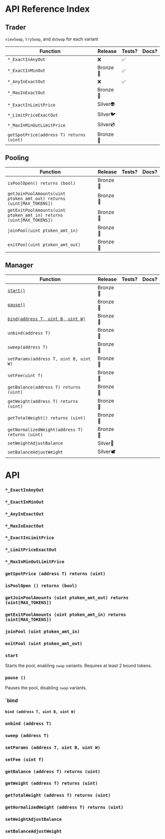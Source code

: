 # API Reference Index

## Trader 

`viewSwap`, `trySwap`, and `doSwap` for each variant

| Function | Release | Tests? | Docs? |
|-|-|-|-|
`*_ExactInAnyOut` | ❌| ✅|   |
`*_ExactInMinOut` | Bronze🍁| ✅ |  |
`*_AnyInExactOut` | ❌| ✅ |  |
`*_MaxInExactOut` | Bronze🍂|  |  |
`*_ExactInLimitPrice` | Silver👽 |  |  |
`*_LimitPriceExactOut` | Silver🐦 |  |  |
`*_MaxInMinOutLimitPrice` | Silver💿|  |  |
`getSpotPrice(address T) returns (uint)` | Bronze🐻 | |

## Pooling

Function | Release | Tests? | Docs? |
-|-|-|-
`isPoolOpen() returns (bool)` | Bronze🐂
`getJoinPoolAmounts(uint ptoken_amt_out) returns (uint[MAX_TOKENS])` | Bronze🥉
`getExitPoolAmounts(uint ptoken_amt_in) returns (uint[MAX_TOKENS])` | Bronze🥉
`joinPool(uint ptoken_amt_in)` | Bronze🥉
`exitPool(uint ptoken_amt_out)` | Bronze🥉

## Manager 

Function | Release | Tests? | Docs? 
-|-|-|-
[`start()`](#start) | Bronze🥉
[`pause()`](#pause) | Bronze🥉
[`bind(address T, uint B, uint W)`](#bind) | Bronze🥉
`unbind(address T)` | Bronze🥉
`sweep(address T)` | Bronze🥉
`setParams(address T, uint B, uint W)` | Bronze🥉
`setFee(uint f)` | Bronze🥉
`getBalance(address T) returns (uint)` | Bronze🥉
`getWeight(address T) returns (uint)` | Bronze🥉
`getTotalWeight() returns (uint)` | Bronze🥉
`getNormalizedWeight(address T) returns (uint)` | Bronze🥉
`setWeightAdjustBalance` | Silver🔗
`setBalanceAdjustWeight` | Silver🕊

# API

### `*_ExactInAnyOut`
### `*_ExactInMinOut`
### `*_AnyInExactOut`
### `*_MaxInExactOut`
### `*_ExactInLimitPrice`
### `*_LimitPriceExactOut`
### `*_MaxInMinOutLimitPrice`
### `getSpotPrice (address T) returns (uint)`

### `isPoolOpen () returns (bool)`
### `getJoinPoolAmounts (uint ptoken_amt_out) returns (uint[MAX_TOKENS])`
### `getExitPoolAmounts (uint ptoken_amt_in) returns (uint[MAX_TOKENS])`
### `joinPool (uint ptoken_amt_in)`
### `exitPool (uint ptoken_amt_out)`


### `start`

Starts the pool, enabling `swap` variants. Requires at least 2 bound tokens.

### `pause ()`

Pauses the pool, disabling `swap` variants.

### `bind
#### `bind (address T, uint B, uint W)`
### `unbind (address T)`
### `sweep (address T)`
### `setParams (address T, uint B, uint W)`
### `setFee (uint f)`
### `getBalance (address T) returns (uint)`
### `getWeight (address T) returns (uint)`
### `getTotalWeight (address T) returns (uint)`
### `getNormalizedWeight (address T) returns (uint)`
### `setWeightAdjustBalance`
### `setBalanceAdjustWeight`


